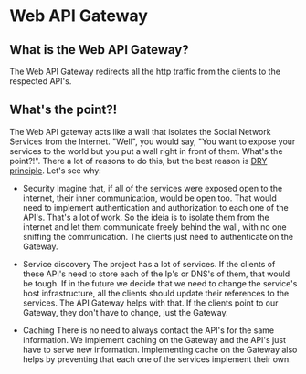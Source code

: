Web API Gateway
=====================

What is the Web API Gateway?
---------------------
The Web API Gateway redirects all the http traffic from the clients to the respected API's.

What's the point?!
---------------------
The Web API gateway acts like a wall that isolates the Social Network Services from the Internet.
"Well", you would say, "You want to expose your services to the world but you put a wall right in front of them. What's the point?!". There a lot of reasons to do this, but the best reason is [DRY principle](https://pt.wikipedia.org/wiki/Don%27t_repeat_yourself). Let's see why:

* Security
Imagine that, if all of the services were exposed open to the internet, their inner communication, would be open too. That would need to implement authentication and authorization to each one of the API's. That's a lot of work. So the ideia is to isolate them from the internet and let them communicate freely behind the wall, with no one sniffing the communication. The clients just need to authenticate on the Gateway.

* Service discovery
The project has a lot of services. If the clients of these API's need to store each of the Ip's or DNS's of them, that would be tough. If in the future we decide that we need to change the service's host infrastructure, all the clients should update their references to the services. The API Gateway helps with that. If the clients point to our Gateway, they don't have to change, just the Gateway. 

* Caching
There is no need to always contact the API's for the same information. We implement caching on the Gateway and the API's just have to serve new information. Implementing cache on the Gateway also helps by preventing that each one of the services implement their own.